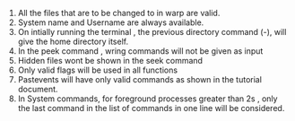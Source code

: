 1. All the files that are to be changed to in warp are valid.
2. System name and Username are always available.
3. On intially running the terminal , the previous directory command (-), will give the home directory itself.
4. In the peek command , wring commands will not be given as input
5. Hidden files wont be shown in the seek command
6. Only valid flags will be used in all functions
7. Pastevents will have only valid commands as shown in the tutorial document.
8. In System commands, for foreground processes greater than 2s , only the last command in the list of commands in one line will be considered.